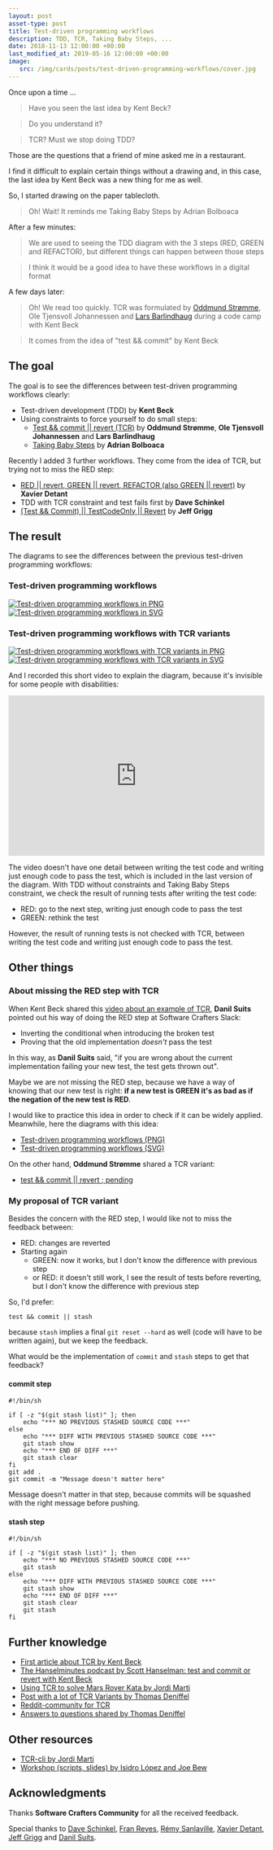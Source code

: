 ```yaml
---
layout: post
asset-type: post
title: Test-driven programming workflows
description: TDD, TCR, Taking Baby Steps, ...
date: 2018-11-13 12:00:00 +00:00
last_modified_at: 2019-05-16 12:00:00 +00:00
image:
   src: /img/cards/posts/test-driven-programming-workflows/cover.jpg
---
```


Once upon a time ...

> Have you seen the last idea by Kent Beck?

> Do you understand it? 

> TCR? Must we stop doing TDD?

Those are the questions that a friend of mine asked me in a restaurant. 

I find it difficult to explain certain things without a drawing and, in this case, the last idea by Kent Beck was a new thing for me as well. 

So, I started drawing on the paper tablecloth. 

> Oh! Wait! It reminds me Taking Baby Steps by Adrian Bolboaca

After a few minutes:

> We are used to seeing the TDD diagram with the 3 steps (RED, GREEN and REFACTOR), but different things can happen between those steps

> I think it would be a good idea to have these workflows in a digital format

A few days later:

> Oh! We read too quickly. TCR was formulated by [Oddmund Strømme](https://twitter.com/jraregris), Ole Tjensvoll Johannessen and [Lars Barlindhaug](https://twitter.com/barlindh) during a code camp with Kent Beck

> It comes from the idea of "test && commit" by Kent Beck

## The goal

The goal is to see the differences between test-driven programming workflows clearly:

* Test-driven development (TDD) by **Kent Beck**
* Using constraints to force yourself to do small steps:
    * [Test && commit \|\| revert (TCR)](https://medium.com/@barlindhaug/how-to-test-commit-revert-e850cd6e2520) by **Oddmund Strømme**, **Ole Tjensvoll Johannessen** and **Lars Barlindhaug**
    * [Taking Baby Steps](http://blog.adrianbolboaca.ro/2013/03/taking-baby-steps) by **Adrian Bolboaca**

Recently I added 3 further workflows. They come from the idea of TCR, but trying not to miss the RED step:

* [RED \|\| revert, GREEN \|\| revert, REFACTOR (also GREEN \|\| revert)](https://github.com/FaustXVI/demo-tcr/blob/master/tcrdd.sh) by **Xavier Detant**
* TDD with TCR constraint and test fails first by **Dave Schinkel**
* [(Test && Commit) \|\| TestCodeOnly \|\| Revert](https://jeffgrigg.wordpress.com/2018/11/23/test-driven-development-with-test-commit-testcodeonly-revert) by **Jeff Grigg**


## The result

The diagrams to see the differences between the previous test-driven programming workflows:

### Test-driven programming workflows

[![Test-driven programming workflows in PNG](/img/cards/posts/test-driven-programming-workflows/png-icon.png)](/img/cards/posts/test-driven-programming-workflows/workflows.png)
[![Test-driven programming workflows in SVG](/img/cards/posts/test-driven-programming-workflows/svg-icon.png)](https://raw.githubusercontent.com/rachelcarmena/tips/master/tdd/programming-workflows.svg)

### Test-driven programming workflows with TCR variants

[![Test-driven programming workflows with TCR variants in PNG](/img/cards/posts/test-driven-programming-workflows/png-icon.png)](/img/cards/posts/test-driven-programming-workflows/workflows-with-TCR-variants.png)
[![Test-driven programming workflows with TCR variants in SVG](/img/cards/posts/test-driven-programming-workflows/svg-icon.png)](https://raw.githubusercontent.com/rachelcarmena/tips/master/tdd/programming-workflows-with-TCR-variants.svg)

And I recorded this short video to explain the diagram, because it's invisible for some people with disabilities:

<center>
<iframe title="Test-driven programming workflows" width="100%" height="315" src="https://www.youtube.com/embed/uHyHZzyhxAs" frameborder="0" allow="accelerometer; autoplay; encrypted-media; gyroscope; picture-in-picture" allowfullscreen></iframe>
</center>

The video doesn't have one detail between writing the test code and writing just enough code to pass the test, which is included in the last version of the diagram. With TDD without constraints and Taking Baby Steps constraint, we check the result of running tests after writing the test code:

- RED: go to the next step, writing just enough code to pass the test
- GREEN: rethink the test

However, the result of running tests is not checked with TCR, between writing the test code and writing just enough code to pass the test.

## Other things

### About missing the RED step with TCR

When Kent Beck shared this [video about an example of TCR](https://www.youtube.com/watch?v=ZrHBVTCbcE0), **Danil Suits** pointed out his way of doing the RED step at Software Crafters Slack: 

* Inverting the conditional when introducing the broken test
* Proving that the old implementation _doesn't_ pass the test

In this way, as **Danil Suits** said, "if you are wrong about the current implementation failing your new test, the test gets thrown out".

Maybe we are not missing the RED step, because we have a way of knowing that our new test is right: **if a new test is GREEN it's as bad as if the negation of the new test is RED**. 

I would like to practice this idea in order to check if it can be widely applied. Meanwhile, here the diagrams with this idea:

* [Test-driven programming workflows (PNG)](/img/cards/posts/test-driven-programming-workflows/workflows-with-an-idea-for-TCR.png)
* [Test-driven programming workflows (SVG)](https://raw.githubusercontent.com/rachelcarmena/tips/master/tdd/programming-workflows-with-an-idea-for-TCR.svg)

On the other hand, **Oddmund Strømme** shared a TCR variant: 

* [test && commit \|\| revert ; pending](https://blog.oddmundo.com/2019/01/27/test-commit-revert-pending.html)

### My proposal of TCR variant

Besides the concern with the RED step, I would like not to miss the feedback between:

* RED: changes are reverted
* Starting again
    * GREEN: now it works, but I don't know the difference with previous step
    * or RED: it doesn't still work, I see the result of tests before reverting, but I don't know the difference with previous step

So, I'd prefer:

```
test && commit || stash
```

because `stash` implies a final `git reset --hard` as well (code will have to be written again), but we keep the feedback. 

What would be the implementation of `commit` and `stash` steps to get that feedback?

#### commit step

```
#!/bin/sh

if [ -z "$(git stash list)" ]; then
    echo "*** NO PREVIOUS STASHED SOURCE CODE ***"
else
    echo "*** DIFF WITH PREVIOUS STASHED SOURCE CODE ***"
    git stash show
    echo "*** END OF DIFF ***"
    git stash clear
fi
git add .
git commit -m "Message doesn't matter here"
```

Message doesn't matter in that step, because commits will be squashed with the right message before pushing.

#### stash step

```
#!/bin/sh

if [ -z "$(git stash list)" ]; then 
    echo "*** NO PREVIOUS STASHED SOURCE CODE ***"
    git stash
else
    echo "*** DIFF WITH PREVIOUS STASHED SOURCE CODE ***"
    git stash show
    echo "*** END OF DIFF ***"
    git stash clear
    git stash
fi
```

## Further knowledge

* [First article about TCR by Kent Beck](https://medium.com/@kentbeck_7670/test-commit-revert-870bbd756864)
* [The Hanselminutes podcast by Scott Hanselman: test and commit or revert with Kent Beck](https://hanselminutes.com/663/test-commit-revert-with-kent-beck)
* [Using TCR to solve Mars Rover Kata by Jordi Marti](https://medium.com/@itortv/i-implemented-the-mars-rover-kata-through-tcr-test-commit-revert-and-these-are-my-7e11c40983a6)
* [Post with a lot of TCR Variants by Thomas Deniffel](https://medium.com/@tdeniffel/tcr-variants-test-commit-revert-bf6bd84b17d3)
* [Reddit-community for TCR](https://www.reddit.com/r/tcrProgramming/)
* [Answers to questions shared by Thomas Deniffel](https://medium.com/@raquel.moreno.carmena/here-im-as-i-promised-after-your-call-in-twitter-b6a8c435eb25)

## Other resources

* [TCR-cli by Jordi Marti](https://github.com/jmarti-theinit/tcr-cli)
* [Workshop (scripts, slides) by Isidro López and Joe Bew](https://github.com/islomar/tcr-workshop)

## Acknowledgments

Thanks **Software Crafters Community** for all the received feedback.

Special thanks to [Dave Schinkel](https://twitter.com/DaveSchinkel), [Fran Reyes](https://twitter.com/fran_reyes), [Rémy Sanlaville](https://twitter.com/sanlaville), [Xavier Detant](https://twitter.com/XDetant), [Jeff Grigg](http://wiki.c2.com/?JeffGrigg) and [Danil Suits](https://twitter.com/VocumSineratio).


